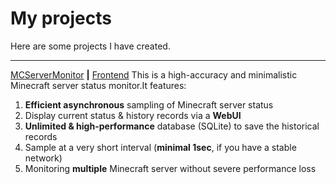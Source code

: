 # My projects

Here are some projects I have created.

---

[MCServerMonitor](https://github.com/CaSilicate-dev/MCSrvMonitor) **|** [Frontend](https://github.com/CaSilicate-dev/MCSrvMonitor-Frontend)
This is a high-accuracy and minimalistic Minecraft server status monitor.It features:

1. **Efficient asynchronous** sampling of Minecraft server status
2. Display current status & history records via a **WebUI**
3. **Unlimited & high-performance** database (SQLite) to save the historical records
4. Sample at a very short interval (**minimal 1sec**, if you have a stable network)
5. Monitoring **multiple** Minecraft server without severe performance loss
